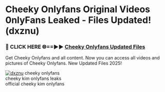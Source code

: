 # Cheeky Onlyfans Original Videos 0nlyFans Leaked - Files Updated! (dxznu)

<h3>🔴 CLICK HERE 🌐==►► <a href="https://tinyurl.com/3hn5wdd3" rel="nofollow">Cheeky Onlyfans Updated Files</a></h3>

Get Cheeky Onlyfans and all content. Now you can access all videos and pictures of Cheeky Onlyfans. New Updated Files 2025!

[![dxznu](https://i.imgur.com/4HnBqBT.gif)](https://tinyurl.com/3hn5wdd3)
cheeky onlyfans<br>
cheeky kim onlyfans leaks<br>
official cheeky kim onlyfans